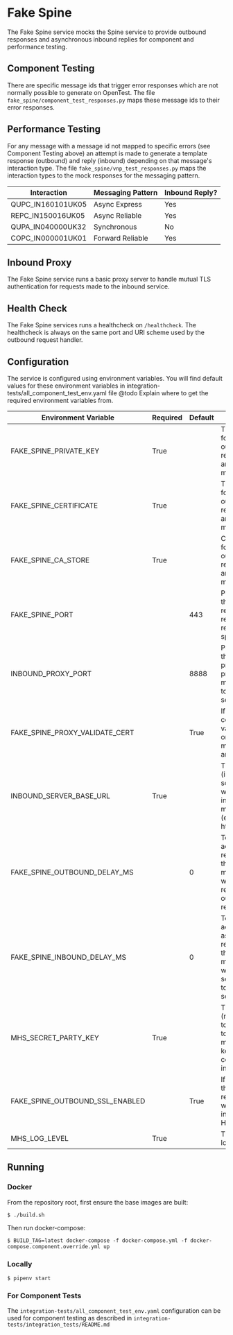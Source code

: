 # Fake Spine

The Fake Spine service mocks the Spine service to provide outbound responses and asynchronous inbound replies for
component and performance testing. 

## Component Testing

There are specific message ids that trigger error responses which are not normally possible to generate on OpenTest. The
file `fake_spine/component_test_responses.py` maps these message ids to their error responses.

## Performance Testing

For any message with a message id not mapped to specific errors (see Component Testing above) an attempt is made to
generate a template response (outbound) and reply (inbound) depending on that message's interaction type. The file
`fake_spine/vnp_test_responses.py` maps the interaction types to the mock responses for the messaging pattern.

| Interaction       | Messaging Pattern | Inbound Reply? |
|-------------------|-------------------|----------------|
| QUPC_IN160101UK05 | Async Express     | Yes            |
| REPC_IN150016UK05 | Async Reliable    | Yes            |
| QUPA_IN040000UK32 | Synchronous       | No             |
| COPC_IN000001UK01 | Forward Reliable  | Yes            |

## Inbound Proxy

The Fake Spine service runs a basic proxy server to handle mutual TLS authentication for requests made to the inbound
service.

## Health Check

The Fake Spine services runs a healthcheck on `/healthcheck`. The healthcheck is always on the same port and URI
scheme used by the outbound request handler.

## Configuration

The service is configured using environment variables.
You will find default values for these environment variables in integration-tests/all_component_test_env.yaml file
@todo Explain where to get the required environment variables from.

| Environment Variable            |Required| Default | Description 
| --------------------------------|--------|---------|-------------
| FAKE_SPINE_PRIVATE_KEY          |True    |         | TLS private key for both HTTPS outbound request handler and inbound mutual TLS
| FAKE_SPINE_CERTIFICATE          |True    |         | TLS certificate for both HTTPS outbound request handler and inbound mutual TLS
| FAKE_SPINE_CA_STORE             |True    |         | CA certificates for both HTTPS outbound request handler and inbound mutual TLS
| FAKE_SPINE_PORT                 |        | 443     | Port on which the outbound request handler receives requests to fake spine
| INBOUND_PROXY_PORT              |        | 8888    | Port on which the inbound proxy runs to proxy request made internally to the inbound service
| FAKE_SPINE_PROXY_VALIDATE_CERT  |        | True    | If "False" then certificate validation errors on requests made to inbound are ignored
| INBOUND_SERVER_BASE_URL         |True    |         | The url (including URI scheme) to which the inbound proxy makes requests (example: https://inbound/)
| FAKE_SPINE_OUTBOUND_DELAY_MS    |        | 0       | To simulate actual Spine response times, the number of milliseconds to wait before returning an outbound response
| FAKE_SPINE_INBOUND_DELAY_MS     |        | 0       | To simulate actual Spine asynchronous response times, the number of milliseconds to wait before sending a reply to the inbound service
| MHS_SECRET_PARTY_KEY            |True    |         | The party key (recipient) used to make request to inbound. *Must* match the party key used to configure the inbound service
| FAKE_SPINE_OUTBOUND_SSL_ENABLED |        | True    | If "False" then the outbound request handler will use HTTP instead of HTTPS
| MHS_LOG_LEVEL                   |True    |         | The desired logging level


## Running

### Docker

From the repository root, first ensure the base images are built:

`$ ./build.sh`

Then run docker-compose:

`$ BUILD_TAG=latest docker-compose -f docker-compose.yml -f docker-compose.component.override.yml up`

### Locally

`$ pipenv start`

### For Component Tests

The `integration-tests/all_component_test_env.yaml` configuration can be used for component testing as described in
`integration-tests/integration_tests/README.md`
